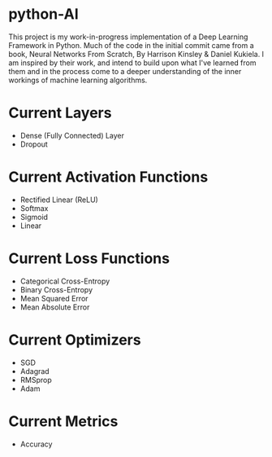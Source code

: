 # python-AI

This project is my work-in-progress implementation of a Deep Learning Framework in Python. Much of the code in the initial commit came from a book, Neural Networks From Scratch, By Harrison Kinsley & Daniel Kukiela. I am inspired by their work, and intend to build upon what I've learned from them and in the process come to a deeper understanding of the inner workings of machine learning algorithms.

# Current Layers
- Dense (Fully Connected) Layer
- Dropout

# Current Activation Functions
- Rectified Linear (ReLU)
- Softmax
- Sigmoid
- Linear

# Current Loss Functions
- Categorical Cross-Entropy
- Binary Cross-Entropy
- Mean Squared Error
- Mean Absolute Error

# Current Optimizers
- SGD
- Adagrad
- RMSprop
- Adam

# Current Metrics
- Accuracy
